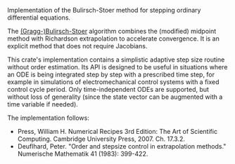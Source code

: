 Implementation of the Bulirsch-Stoer method for stepping ordinary differential equations.

The [(Gragg-)Bulirsch-Stoer](https://en.wikipedia.org/wiki/Bulirsch%E2%80%93Stoer_algorithm)
algorithm combines the (modified) midpoint method with Richardson extrapolation to accelerate
convergence. It is an explicit method that does not require Jacobians.

This crate's implementation contains a simplistic adaptive step size routine without order
estimation. Its API is designed to be useful in situations where an ODE is being integrated step by
step with a prescribed time step, for example in simulations of electromechanical control systems
with a fixed control cycle period. Only time-independent ODEs are supported, but without loss of
generality (since the state vector can be augmented with a time variable if needed).

The implementation follows:
* Press, William H. Numerical Recipes 3rd Edition: The Art of Scientific Computing. Cambridge
  University Press, 2007. Ch. 17.3.2.
* Deuflhard, Peter. "Order and stepsize control in extrapolation methods." Numerische Mathematik
  41 (1983): 399-422.
